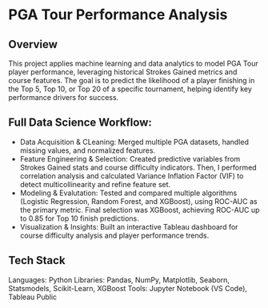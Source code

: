 # PGA Tour Performance Analysis

## Overview
This project applies machine learning and data analytics to model PGA Tour player performance, leveraging historical Strokes Gained metrics and course features. The goal is to predict the likelihood of a player finishing in the Top 5, Top 10, or Top 20 of a specific tournament, helping identify key performance drivers for success.

## Full Data Science Workflow:
  - Data Acquisition & CLeaning: Merged multiple PGA datasets, handled missing values, and normalized features.
  - Feature Engineering & Selection: Created predictive variables from Strokes Gained stats and course difficulty indicators. Then, I performed correlation analysis and calculated Variance Inflation Factor (VIF) to detect multicollinearity and refine feature set.
  - Modeling & Evalutation: Tested and compared multiple algorithms (Logistic Regression, Random Forest, and XGBoost), using ROC-AUC as the primary metric. Final selection was XGBoost, achieving ROC-AUC up to 0.85 for Top 10 finish predictions.
  - Visualization & Insights: Built an interactive Tableau dashboard for course difficulty analysis and player performance trends.

## Tech Stack
Languages: Python
Libraries: Pandas, NumPy, Matplotlib, Seaborn, Statsmodels, Scikit-Learn, XGBoost
Tools: Jupyter Notebook (VS Code), Tableau Public
